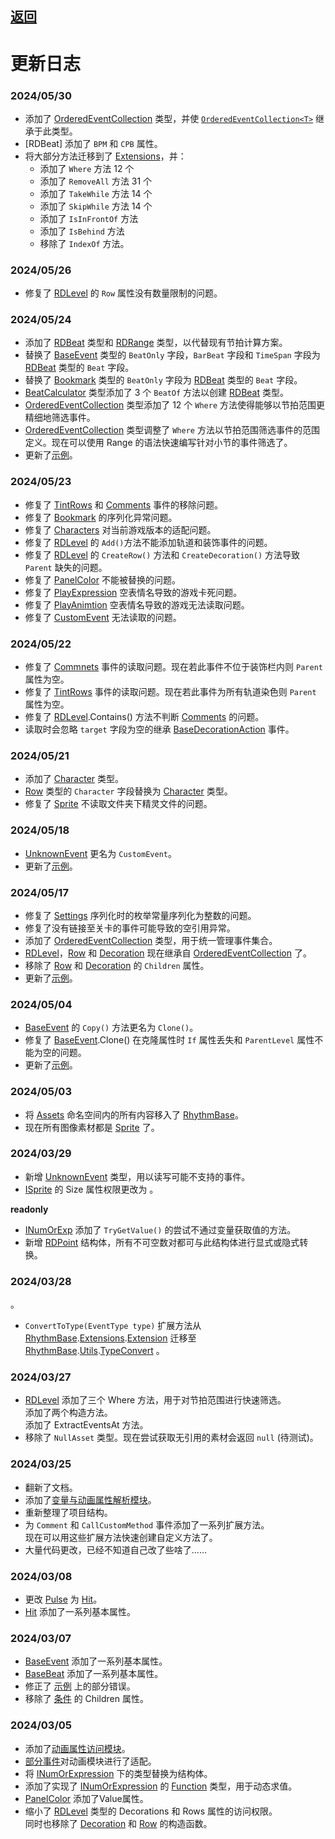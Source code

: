 ## [返回](../RadiationTherapy.md)  
# 更新日志  
  
### 2024/05/30

- 添加了 [OrderedEventCollection]() 类型，并使 [`OrderedEventCollection<T>`](class/OrderedEventCollection.md) 继承于此类型。
- [RDBeat] 添加了 `BPM` 和 `CPB` 属性。
- 将大部分方法迁移到了 [Extensions](module/RhythmBase.Extension.md)，并：
    - 添加了 `Where` 方法 12 个
    - 添加了 `RemoveAll` 方法 31 个
    - 添加了 `TakeWhile` 方法 14 个
    - 添加了 `SkipWhile` 方法 14 个
    - 添加了 `IsInFrontOf` 方法
    - 添加了 `IsBehind` 方法
    - 移除了 `IndexOf` 方法。

### 2024/05/26  
  
- 修复了 [RDLevel](class/RDLevel.md) 的 `Row` 属性没有数量限制的问题。  

### 2024/05/24  
  
- 添加了 [RDBeat](class/RDBeat.md) 类型和 [RDRange](class/RDRange.md) 类型，以代替现有节拍计算方案。  
- 替换了 [BaseEvent](class/BaseEvent.md) 类型的 `BeatOnly` 字段，`BarBeat` 字段和 `TimeSpan` 字段为 [RDBeat](class/RDBeat.md) 类型的 `Beat` 字段。  
- 替换了 [Bookmark](class/Bookmark.md) 类型的 `BeatOnly` 字段为 [RDBeat](class/RDBeat.md) 类型的 `Beat` 字段。   
- [BeatCalculator](class/BeatCalculator.md) 类型添加了 3 个 `BeatOf` 方法以创建 [RDBeat](class/RDBeat.md) 类型。  
- [OrderedEventCollection](class/OrderedEventCollection.md) 类型添加了 12 个 `Where` 方法使得能够以节拍范围更精细地筛选事件。  
- [OrderedEventCollection](class/OrderedEventCollection.md) 类型调整了 `Where` 方法以节拍范围筛选事件的范围定义。现在可以使用 Range 的语法快速编写针对小节的事件筛选了。  
- 更新了[示例](examples.md)。  
  

### 2024/05/23  
  
- 修复了 [TintRows]() 和 [Comments]() 事件的移除问题。  
- 修复了 [Bookmark](class/Bookmark.md) 的序列化异常问题。  
- 修复了 [Characters](enum/Characters.md) 对当前游戏版本的适配问题。  
- 修复了 [RDLevel](class/RDLevel.md) 的 `Add()`方法不能添加轨道和装饰事件的问题。  
- 修复了 [RDLevel](class/RDLevel.md) 的 `CreateRow()` 方法和 `CreateDecoration()` 方法导致 `Parent` 缺失的问题。  
- 修复了 [PanelColor](class/PanelColor.md) 不能被替换的问题。  
- 修复了 [PlayExpression]() 空表情名导致的游戏卡死问题。  
- 修复了 [PlayAnimtion]() 空表情名导致的游戏无法读取问题。  
- 修复了 [CustomEvent](class/UnknownEvent.md) 无法读取的问题。  
  

### 2024/05/22  
  
- 修复了 [Commnets]() 事件的读取问题。现在若此事件不位于装饰栏内则 `Parent` 属性为空。  
- 修复了 [TintRows]() 事件的读取问题。现在若此事件为所有轨道染色则 `Parent` 属性为空。  
- 修复了 [RDLevel](class/RDLevel.md).Contains() 方法不判断 [Comments]() 的问题。  
- 读取时会忽略 `target` 字段为空的继承 [BaseDecorationAction](class/BaseDecorationAction.md) 事件。  
  

### 2024/05/21  
  
- 添加了 [Character](class/Character.md) 类型。  
- [Row](class/Row.md) 类型的 `Character` 字段替换为 [Character](class/Character.md) 类型。  
- 修复了 [Sprite](class/Sprite.md) 不读取文件夹下精灵文件的问题。  
  

### 2024/05/18  
  
- [UnknownEvent](class/UnknownEvent.md) 更名为 `CustomEvent`。  
- 更新了[示例](examples.md)。  
  

### 2024/05/17  
  
- 修复了 [Settings](class/Settings.md) 序列化时的枚举常量序列化为整数的问题。  
- 修复了没有链接至关卡的事件可能导致的空引用异常。  
- 添加了 [OrderedEventCollection](class/OrderedEventCollection.md) 类型，用于统一管理事件集合。  
- [RDLevel](class/RDLevel.md)，[Row](class/Row.md) 和 [Decoration](class/Decoration.md) 现在继承自 [OrderedEventCollection](class/OrderedEventCollection.md) 了。  
- 移除了 [Row](class/Row.md) 和 [Decoration](class/Decoration.md) 的 `Children` 属性。  
- 更新了[示例](examples.md)。  
  

### 2024/05/04  
  
- [BaseEvent](class/BaseEvent.md) 的 `Copy()` 方法更名为 `Clone()`。  
- 修复了 [BaseEvent](class/BaseEvent.md).Clone() 在克隆属性时 `If` 属性丢失和 `ParentLevel` 属性不能为空的问题。  
- 更新了[示例](examples.md)。  
  

### 2024/05/03  
  
- 将 [Assets](namespace/Assets.md) 命名空间内的所有内容移入了 [RhythmBase](assembly/RhythmBase.md)。  
- 现在所有图像素材都是 [Sprite](class/Sprite.md) 了。  
  

### 2024/03/29  
  
- 新增 [UnknownEvent](class/UnknownEvent.md) 类型，用以读写可能不支持的事件。  
- [ISprite](interface/ISprite.md) 的 Size 属性权限更改为 。  

**readonly**  
- [INumOrExp](interface/INumOrExp.md) 添加了 `TryGetValue()` 的尝试不通过变量获取值的方法。  
- 新增 [RDPoint](../class/RDPoint.md) 结构体，所有不可空数对都可与此结构体进行显式或隐式转换。  
  

### 2024/03/28  
  
。  
- `ConvertToType(EventType type)` 扩展方法从 [RhythmBase](namespaces.md).[Extensions](namespace/Extensions.md).[Extension](module/RhythmBase.Extension.md) 迁移至 [RhythmBase](namespaces.md).[Utils](namespace/Utils.md).[TypeConvert](module/TypeConvert.md) 。  
  

### 2024/03/27  
  
- [RDLevel](class/RDLevel.md) 添加了三个 Where 方法，用于对节拍范围进行快速筛选。  
    添加了两个构造方法。  
    添加了 ExtractEventsAt 方法。  
- 移除了 `NullAsset` 类型。现在尝试获取无引用的素材会返回 `null` (待测试)。  
  

### 2024/03/25  
  
- 翻新了文档。  
- 添加了[变量与动画属性解析模块](namespace/Animation.md)。  
- 重新整理了项目结构。  
- 为 `Comment` 和 `CallCustomMethod` 事件添加了一系列扩展方法。  
    现在可以用这些扩展方法快速创建自定义方法了。  
- 大量代码更改，已经不知道自己改了些啥了……  
  

### 2024/03/08  
  
- 更改 [Pulse](class/Hit.md) 为 [Hit](class/Hit.md)。  
- [Hit](class/Hit.md) 添加了一系列基本属性。  
  

### 2024/03/07  
  
- [BaseEvent](class/BaseEvent.md) 添加了一系列基本属性。    
- [BaseBeat](class/BaseBeat.md) 添加了一系列基本属性。    
- 修正了 [示例](examples.md) 上的部分错误。  
- 移除了 [条件](class/BaseConditional.md) 的 Children 属性。  
  

### 2024/03/05  
  
- 添加了[动画属性访问模块](namespace/Animation.md)。    
- [部分事件](interface/IEaseEvent.md)对动画模块进行了适配。  
- 将 [INumOrExpression](interface/INumOrExp.md) 下的类型替换为结构体。  
- 添加了实现了 [INumOrExpression](interface/INumOrExp.md) 的 [Function]() 类型，用于动态求值。  
- [PanelColor](#panelcolor) 添加了Value属性。  
- 缩小了 [RDLevel](#rdlevel) 类型的 Decorations 和 Rows 属性的访问权限。    
同时也移除了 [Decoration](class/Row.md) 和 [Row](class/Row.md) 的构造函数。  